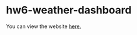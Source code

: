 # hw6-weather-dashboard

You can view the website [here.](https://rrrossettiii.github.io/hw6-weather-dashboard/)
